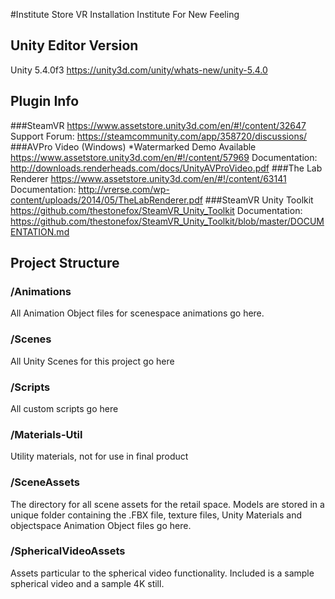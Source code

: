 #Institute Store
VR Installation
Institute For New Feeling

## Unity Editor Version
Unity 5.4.0f3
https://unity3d.com/unity/whats-new/unity-5.4.0


## Plugin Info
###SteamVR
https://www.assetstore.unity3d.com/en/#!/content/32647
Support Forum: https://steamcommunity.com/app/358720/discussions/
###AVPro Video (Windows) *Watermarked Demo Available
https://www.assetstore.unity3d.com/en/#!/content/57969
Documentation: http://downloads.renderheads.com/docs/UnityAVProVideo.pdf
###The Lab Renderer
https://www.assetstore.unity3d.com/en/#!/content/63141
Documentation: http://vrerse.com/wp-content/uploads/2014/05/TheLabRenderer.pdf
###SteamVR Unity Toolkit
https://github.com/thestonefox/SteamVR_Unity_Toolkit
Documentation: https://github.com/thestonefox/SteamVR_Unity_Toolkit/blob/master/DOCUMENTATION.md


## Project Structure
### /Animations
All Animation Object files for scenespace animations go here.
### /Scenes
All Unity Scenes for this project go here
### /Scripts
All custom scripts go here
### /Materials-Util
Utility materials, not for use in final product
### /SceneAssets
The directory for all scene assets for the retail space. Models are stored in a unique folder containing the .FBX file, texture files, Unity Materials and objectspace Animation Object files go here.
### /SphericalVideoAssets
Assets particular to the spherical video functionality. Included is a sample spherical video and a sample 4K still.



